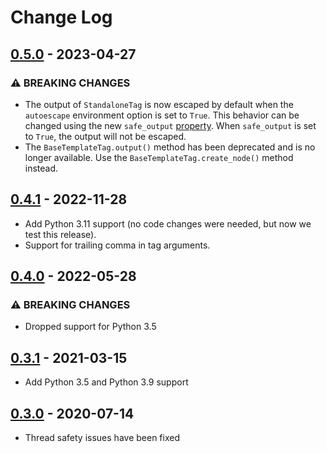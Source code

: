# Change Log

## [0.5.0](https://github.com/dldevinc/jinja2-simple-tags/tree/v0.5.0) - 2023-04-27

### ⚠ BREAKING CHANGES

-   The output of `StandaloneTag` is now escaped by default when the `autoescape` 
    environment option is set to `True`. This behavior can be changed using the new 
    `safe_output` [property](README.md#Escaping). When `safe_output` is set to `True`, 
    the output will not be escaped.
-   The `BaseTemplateTag.output()` method has been deprecated and is no longer available.
    Use the `BaseTemplateTag.create_node()` method instead.

## [0.4.1](https://github.com/dldevinc/jinja2-simple-tags/tree/v0.4.1) - 2022-11-28

-   Add Python 3.11 support (no code changes were needed, but now we test this release).
-   Support for trailing comma in tag arguments.

## [0.4.0](https://github.com/dldevinc/jinja2-simple-tags/tree/v0.4.0) - 2022-05-28

### ⚠ BREAKING CHANGES

-   Dropped support for Python 3.5

## [0.3.1](https://github.com/dldevinc/jinja2-simple-tags/tree/v0.3.1) - 2021-03-15

-   Add Python 3.5 and Python 3.9 support

## [0.3.0](https://github.com/dldevinc/jinja2-simple-tags/tree/v0.3.0) - 2020-07-14

-   Thread safety issues have been fixed
